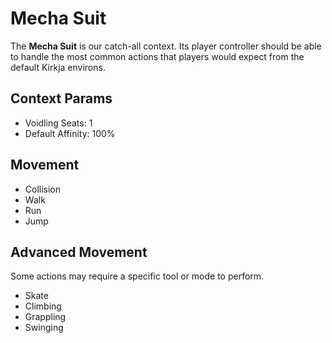 # Mecha Suit
The **Mecha Suit** is our catch-all context. Its player controller should be able to handle the most common actions that players would expect from the default Kirkja environs.

## Context Params
- Voidling Seats: 1
- Default Affinity: 100%

## Movement
- Collision
- Walk
- Run
- Jump

## Advanced Movement
Some actions may require a specific tool or mode to perform.
- Skate
- Climbing
- Grappling
- Swinging
